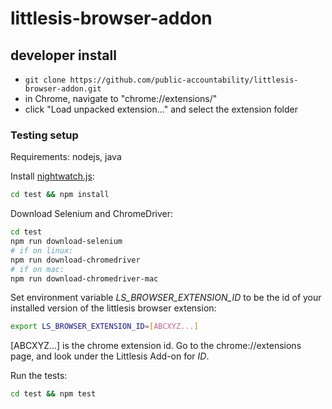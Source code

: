 # littlesis-browser-addon

## developer install

- `git clone https://github.com/public-accountability/littlesis-browser-addon.git`
- in Chrome, navigate to "chrome://extensions/"
- click "Load unpacked extension..." and select the extension folder

### Testing setup

Requirements: nodejs, java

Install [nightwatch.js](http://nightwatchjs.org/):

``` bash
cd test && npm install
```

Download Selenium and ChromeDriver:

``` bash
cd test
npm run download-selenium
# if on linux:
npm run download-chromedriver
# if on mac:
npm run download-chromedriver-mac

```

Set environment variable *LS_BROWSER_EXTENSION_ID* to be the id of your installed version of the littlesis browser extension:

``` bash
export LS_BROWSER_EXTENSION_ID=[ABCXYZ...]
```

[ABCXYZ...] is the chrome extension id. Go to the chrome://extensions page, and look under the Littlesis Add-on for *ID*. 

Run the tests:

``` bash
cd test && npm test
```

